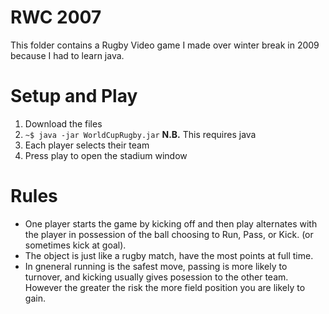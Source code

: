 # RWC 2007
This folder contains a Rugby Video game I made over winter break in 2009 because I had to learn java.

# Setup and Play
1. Download the files
2. `~$ java -jar WorldCupRugby.jar`
**N.B.** This requires java
3. Each player selects their team
4. Press play to open the stadium window


# Rules
* One player starts the game by kicking off and then play alternates with the player in possession of the ball choosing to Run, Pass, or Kick. (or sometimes kick at goal).
* The object is just like a rugby match, have the most points at full time.
* In gneneral running is the safest move, passing is more likely to turnover, and kicking usually gives posession to the other team. However the greater the risk the more field position you are likely to gain.
